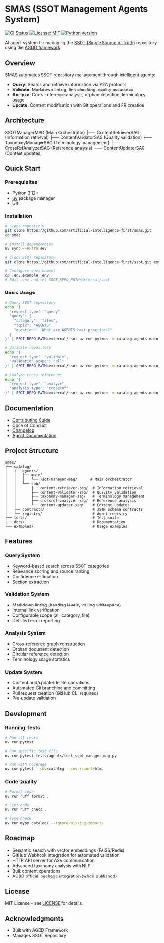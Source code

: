 # SMAS (SSOT Management Agents System)

[![CI Status](https://github.com/artificial-intelligence-first/smas/workflows/CI/badge.svg)](https://github.com/artificial-intelligence-first/smas/actions)
[![License: MIT](https://img.shields.io/badge/License-MIT-yellow.svg)](./LICENSE)
[![Python Version](https://img.shields.io/badge/python-3.12+-blue.svg)](https://www.python.org/downloads/)

AI agent system for managing the [SSOT (Single Source of Truth)](https://github.com/artificial-intelligence-first/ssot) repository using the [AGDD framework](https://github.com/artificial-intelligence-first/agdd).

## Overview

SMAS automates SSOT repository management through intelligent agents:
- **Query**: Search and retrieve information via A2A protocol
- **Validate**: Markdown linting, link checking, quality assurance
- **Analyze**: Cross-reference analysis, orphan detection, terminology usage
- **Update**: Content modification with Git operations and PR creation

## Architecture

SSOTManagerMAG (Main Orchestrator) ├── ContentRetrieverSAG (Information retrieval) ├── ContentValidatorSAG (Quality validation) ├── TaxonomyManagerSAG (Terminology management) ├── CrossRefAnalyzerSAG (Reference analysis) └── ContentUpdaterSAG (Content updates)

## Quick Start

### Prerequisites

- Python 3.12+
- [uv](https://docs.astral.sh/uv/) package manager
- Git

### Installation

```bash
# Clone repository
git clone https://github.com/artificial-intelligence-first/smas.git
cd smas

# Install dependencies
uv sync --extra dev

# Clone SSOT repository
git clone https://github.com/artificial-intelligence-first/ssot.git external/ssot

# Configure environment
cp .env.example .env
# Edit .env and set SSOT_REPO_PATH=external/ssot
```

### Basic Usage

```bash
# Query SSOT repository
echo '{
  "request_type": "query",
  "query": {
    "category": "files",
    "topic": "AGENTS",
    "question": "What are AGENTS best practices?"
  }
}' | SSOT_REPO_PATH=external/ssot uv run python -m catalog.agents.main.ssot_manager_mag.code.orchestrator

# Validate repository
echo '{
  "request_type": "validate",
  "validation_scope": "all"
}' | SSOT_REPO_PATH=external/ssot uv run python -m catalog.agents.main.ssot_manager_mag.code.orchestrator

# Analyze cross-references
echo '{
  "request_type": "analyze",
  "analysis_type": "crossref"
}' | SSOT_REPO_PATH=external/ssot uv run python -m catalog.agents.main.ssot_manager_mag.code.orchestrator
```

## Documentation

- [Contributing Guide](./CONTRIBUTING.md)
- [Code of Conduct](./CODE_OF_CONDUCT.md)
- [Changelog](./CHANGELOG.md)
- [Agent Documentation](./docs)

## Project Structure

```
smas/
├── catalog/
│   ├── agents/
│   │   ├── main/
│   │   │   └── ssot-manager-mag/      # Main orchestrator
│   │   └── sub/
│   │       ├── content-retriever-sag/  # Information retrieval
│   │       ├── content-validator-sag/  # Quality validation
│   │       ├── taxonomy-manager-sag/   # Terminology management
│   │       ├── crossref-analyzer-sag/  # Reference analysis
│   │       └── content-updater-sag/    # Content updates
│   ├── contracts/                      # JSON Schema contracts
│   └── registry/                       # Agent registry
├── tests/                              # Test suite
├── docs/                               # Documentation
└── examples/                           # Usage examples
```

## Features

### Query System

- Keyword-based search across SSOT categories
- Relevance scoring and source ranking
- Confidence estimation
- Section extraction

### Validation System

- Markdown linting (heading levels, trailing whitespace)
- Internal link verification
- Configurable scope (all, category, file)
- Detailed error reporting

### Analysis System

- Cross-reference graph construction
- Orphan document detection
- Circular reference detection
- Terminology usage statistics

### Update System

- Content add/update/delete operations
- Automated Git branching and committing
- Pull request creation (GitHub CLI required)
- Pre-update validation

## Development

### Running Tests

```bash
# Run all tests
uv run pytest

# Run specific test file
uv run pytest tests/agents/test_ssot_manager_mag.py

# Run with coverage
uv run pytest --cov=catalog --cov-report=html
```

### Code Quality

```bash
# Format code
uv run ruff format .

# Lint code
uv run ruff check .

# Type check
uv run mypy catalog/ --ignore-missing-imports
```

## Roadmap

- Semantic search with vector embeddings (FAISS/Redis)
- GitHub Webhook integration for automated validation
- HTTP API server for A2A communication
- Advanced taxonomy analysis with NLP
- Bulk content operations
- AGDD official package integration (when published)

## License

MIT License - see [LICENSE](./LICENSE) for details.

## Acknowledgments

- Built with AGDD Framework
- Manages SSOT Repository
